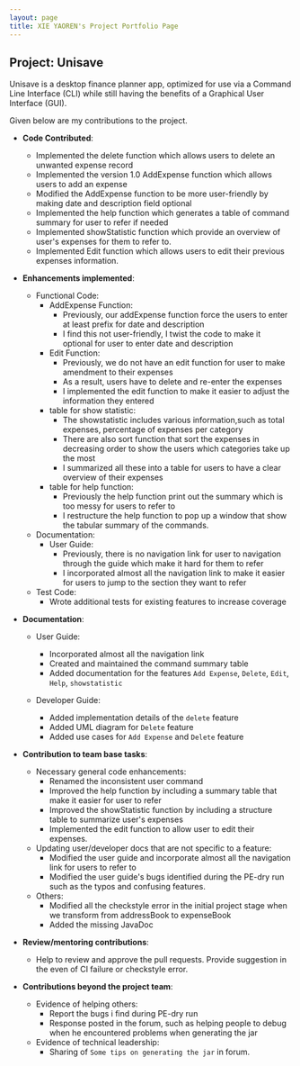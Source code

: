 ```yaml
---
layout: page
title: XIE YAOREN's Project Portfolio Page
---
```


## Project: Unisave
Unisave is a desktop finance planner app, optimized for use via a Command Line Interface (CLI) while still having
the benefits of a Graphical User Interface (GUI).

Given below are my contributions to the project.

* **Code Contributed**:
    * Implemented the delete function which allows users to delete an unwanted expense record
    * Implemented the version 1.0 AddExpense function which allows users to add an expense
    * Modified the AddExpense function to be more user-friendly by making date and description field optional
    * Implemented the help function which generates a table of command summary for user to refer if needed
    * Implemented showStatistic function which provide an overview of user's expenses for them to refer to.
    * Implemented Edit function which allows users to edit their previous expenses information.
    
* **Enhancements implemented**:
    * Functional Code:
       * AddExpense Function:
           * Previously, our addExpense function force the users to enter at least prefix for date and description
           * I find this not user-friendly, I twist the code to make it optional for user to enter date and description
       * Edit Function:
           * Previously, we do not have an edit function for user to make amendment to their expenses
           * As a result, users have to delete and re-enter the expenses
           * I implemented the edit function to make it easier to adjust the information they entered
       * table for show statistic:
           * The showstatistic includes various information,such as total expenses, percentage of expenses per category
           * There are also sort function that sort the expenses in decreasing order to show the users which categories take up the most
           * I summarized all these into a table for users to have a clear overview of their expenses
       * table for help function:
           * Previously the help function print out the summary which is too messy for users to refer to
           * I restructure the help function to pop up a window that show the tabular summary of the commands.
    * Documentation:
       * User Guide:
           * Previously, there is no navigation link for user to navigation through the guide which make it hard for them to refer
           * I incorporated almost all the navigation link to make it easier for users to jump to the section they want to refer
    * Test Code:
       * Wrote additional tests for existing features to increase coverage 

* **Documentation**:
    * User Guide:
       * Incorporated almost all the navigation link 
       * Created and maintained the command summary table
       * Added documentation for the features `Add Expense`, `Delete`, `Edit`, `Help`, `showstatistic`
       
    * Developer Guide:
       * Added implementation details of the `delete` feature
       * Added UML diagram for `Delete` feature
       * Added use cases for `Add Expense` and `Delete` feature
       
* **Contribution to team base tasks**:
    * Necessary general code enhancements:
       * Renamed the inconsistent user command
       * Improved the help function by including a summary table that make it easier for user to refer
       * Improved the showStatistic function by including a structure table to summarize user's expenses
       * Implemented the edit function to allow user to edit their expenses.
    * Updating user/developer docs that are not specific to a feature:
       * Modified the user guide and incorporate almost all the navigation link for users to refer to
       * Modified the user guide's bugs identified during the PE-dry run such as the typos and confusing features.    
   * Others:
       * Modified all the checkstyle error in the initial project stage when we transform from addressBook to expenseBook
       * Added the missing JavaDoc
       
* **Review/mentoring contributions**:
   * Help to review and approve the pull requests. Provide suggestion in the even of CI failure or checkstyle error.
  
* **Contributions beyond the project team**:
   * Evidence of helping others:
       * Report the bugs i find during PE-dry run
       * Response posted in the forum, such as helping people to debug when he encountered problems when generating the jar
   * Evidence of technical leadership:
       * Sharing of `Some tips on generating the jar` in forum.

 
